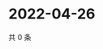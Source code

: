# 2022-04-26

共 0 条

<!-- BEGIN WEIBO -->
<!-- 最后更新时间 Tue Apr 26 2022 22:19:39 GMT+0800 (China Standard Time) -->

<!-- END WEIBO -->
